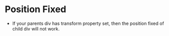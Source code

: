# Position Fixed
* If your parents div has transform property set, then the position fixed of child div will not work.
